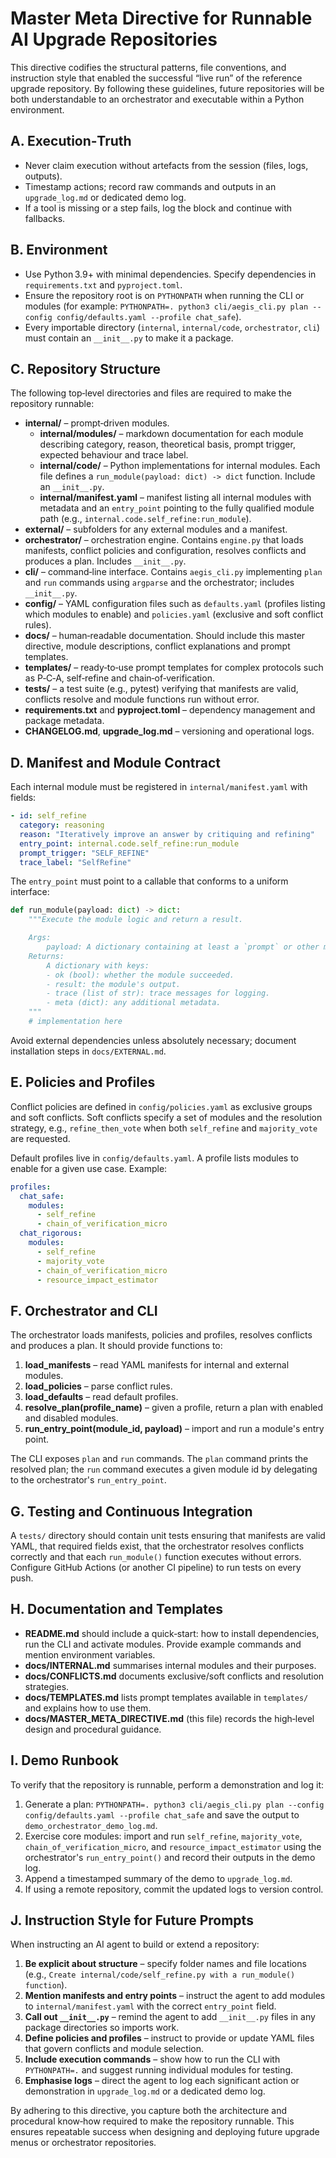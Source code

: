 # Master Meta Directive for Runnable AI Upgrade Repositories

This directive codifies the structural patterns, file conventions, and instruction style that enabled the successful “live run” of the reference upgrade repository. By following these guidelines, future repositories will be both understandable to an orchestrator and executable within a Python environment.

## A. Execution‑Truth

* Never claim execution without artefacts from the session (files, logs, outputs).
* Timestamp actions; record raw commands and outputs in an `upgrade_log.md` or dedicated demo log.
* If a tool is missing or a step fails, log the block and continue with fallbacks.

## B. Environment

* Use Python 3.9+ with minimal dependencies. Specify dependencies in `requirements.txt` and `pyproject.toml`.
* Ensure the repository root is on `PYTHONPATH` when running the CLI or modules (for example: `PYTHONPATH=. python3 cli/aegis_cli.py plan --config config/defaults.yaml --profile chat_safe`).
* Every importable directory (`internal`, `internal/code`, `orchestrator`, `cli`) must contain an `__init__.py` to make it a package.

## C. Repository Structure

The following top‑level directories and files are required to make the repository runnable:

- **internal/** – prompt‑driven modules.
  - **internal/modules/** – markdown documentation for each module describing category, reason, theoretical basis, prompt trigger, expected behaviour and trace label.
  - **internal/code/** – Python implementations for internal modules.  Each file defines a `run_module(payload: dict) -> dict` function.  Include an `__init__.py`.
  - **internal/manifest.yaml** – manifest listing all internal modules with metadata and an `entry_point` pointing to the fully qualified module path (e.g., `internal.code.self_refine:run_module`).
- **external/** – subfolders for any external modules and a manifest.
- **orchestrator/** – orchestration engine.  Contains `engine.py` that loads manifests, conflict policies and configuration, resolves conflicts and produces a plan. Includes `__init__.py`.
- **cli/** – command‑line interface.  Contains `aegis_cli.py` implementing `plan` and `run` commands using `argparse` and the orchestrator; includes `__init__.py`.
- **config/** – YAML configuration files such as `defaults.yaml` (profiles listing which modules to enable) and `policies.yaml` (exclusive and soft conflict rules).
- **docs/** – human‑readable documentation.  Should include this master directive, module descriptions, conflict explanations and prompt templates.
- **templates/** – ready‑to‑use prompt templates for complex protocols such as P‑C‑A, self‑refine and chain‑of‑verification.
- **tests/** – a test suite (e.g., pytest) verifying that manifests are valid, conflicts resolve and module functions run without error.
- **requirements.txt** and **pyproject.toml** – dependency management and package metadata.
- **CHANGELOG.md**, **upgrade_log.md** – versioning and operational logs.

## D. Manifest and Module Contract

Each internal module must be registered in `internal/manifest.yaml` with fields:

```yaml
- id: self_refine
  category: reasoning
  reason: "Iteratively improve an answer by critiquing and refining"
  entry_point: internal.code.self_refine:run_module
  prompt_trigger: "SELF_REFINE"
  trace_label: "SelfRefine"
```

The `entry_point` must point to a callable that conforms to a uniform interface:

```python
def run_module(payload: dict) -> dict:
    """Execute the module logic and return a result.

    Args:
        payload: A dictionary containing at least a `prompt` or other module‑specific fields.
    Returns:
        A dictionary with keys:
        - ok (bool): whether the module succeeded.
        - result: the module's output.
        - trace (list of str): trace messages for logging.
        - meta (dict): any additional metadata.
    """
    # implementation here
```

Avoid external dependencies unless absolutely necessary; document installation steps in `docs/EXTERNAL.md`.

## E. Policies and Profiles

Conflict policies are defined in `config/policies.yaml` as exclusive groups and soft conflicts. Soft conflicts specify a set of modules and the resolution strategy, e.g., `refine_then_vote` when both `self_refine` and `majority_vote` are requested.

Default profiles live in `config/defaults.yaml`. A profile lists modules to enable for a given use case. Example:

```yaml
profiles:
  chat_safe:
    modules:
      - self_refine
      - chain_of_verification_micro
  chat_rigorous:
    modules:
      - self_refine
      - majority_vote
      - chain_of_verification_micro
      - resource_impact_estimator
```

## F. Orchestrator and CLI

The orchestrator loads manifests, policies and profiles, resolves conflicts and produces a plan. It should provide functions to:

1. **load_manifests** – read YAML manifests for internal and external modules.
2. **load_policies** – parse conflict rules.
3. **load_defaults** – read default profiles.
4. **resolve_plan(profile_name)** – given a profile, return a plan with enabled and disabled modules.
5. **run_entry_point(module_id, payload)** – import and run a module's entry point.

The CLI exposes `plan` and `run` commands. The `plan` command prints the resolved plan; the `run` command executes a given module id by delegating to the orchestrator's `run_entry_point`.

## G. Testing and Continuous Integration

A `tests/` directory should contain unit tests ensuring that manifests are valid YAML, that required fields exist, that the orchestrator resolves conflicts correctly and that each `run_module()` function executes without errors. Configure GitHub Actions (or another CI pipeline) to run tests on every push.

## H. Documentation and Templates

- **README.md** should include a quick‑start: how to install dependencies, run the CLI and activate modules. Provide example commands and mention environment variables.
- **docs/INTERNAL.md** summarises internal modules and their purposes.
- **docs/CONFLICTS.md** documents exclusive/soft conflicts and resolution strategies.
- **docs/TEMPLATES.md** lists prompt templates available in `templates/` and explains how to use them.
- **docs/MASTER_META_DIRECTIVE.md** (this file) records the high‑level design and procedural guidance.

## I. Demo Runbook

To verify that the repository is runnable, perform a demonstration and log it:

1. Generate a plan: `PYTHONPATH=. python3 cli/aegis_cli.py plan --config config/defaults.yaml --profile chat_safe` and save the output to `demo_orchestrator_demo_log.md`.
2. Exercise core modules: import and run `self_refine`, `majority_vote`, `chain_of_verification_micro`, and `resource_impact_estimator` using the orchestrator's `run_entry_point()` and record their outputs in the demo log.
3. Append a timestamped summary of the demo to `upgrade_log.md`.
4. If using a remote repository, commit the updated logs to version control.

## J. Instruction Style for Future Prompts

When instructing an AI agent to build or extend a repository:

1. **Be explicit about structure** – specify folder names and file locations (e.g., `Create internal/code/self_refine.py with a run_module() function`).
2. **Mention manifests and entry points** – instruct the agent to add modules to `internal/manifest.yaml` with the correct `entry_point` field.
3. **Call out `__init__.py`** – remind the agent to add `__init__.py` files in any package directories so imports work.
4. **Define policies and profiles** – instruct to provide or update YAML files that govern conflicts and module selection.
5. **Include execution commands** – show how to run the CLI with `PYTHONPATH=.` and suggest running individual modules for testing.
6. **Emphasise logs** – direct the agent to log each significant action or demonstration in `upgrade_log.md` or a dedicated demo log.

By adhering to this directive, you capture both the architecture and procedural know‑how required to make the repository runnable. This ensures repeatable success when designing and deploying future upgrade menus or orchestrator repositories.
